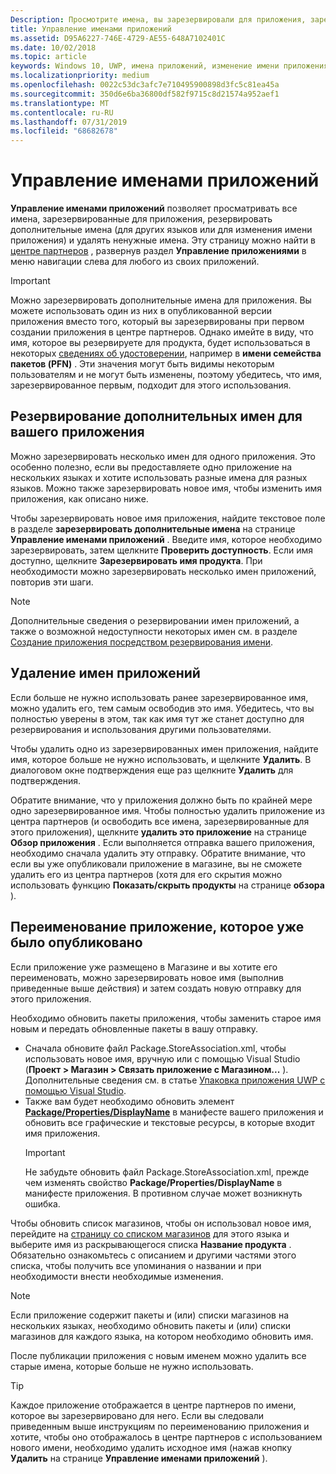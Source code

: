 ```yaml
---
Description: Просмотрите имена, вы зарезервировали для приложения, зарезервируйте дополнительные имена (для других языков или чтобы изменить имя вашего приложения) и удалите лишние зарезервированные имена.
title: Управление именами приложений
ms.assetid: D95A6227-746E-4729-AE55-648A7102401C
ms.date: 10/02/2018
ms.topic: article
keywords: Windows 10, UWP, имена приложений, изменение имени приложения, обновление имени приложения, название игры, название продукта
ms.localizationpriority: medium
ms.openlocfilehash: 0022c53dc3afc7e710495900898d3fc5c81ea45a
ms.sourcegitcommit: 350d6e6ba36800df582f9715c8d21574a952aef1
ms.translationtype: MT
ms.contentlocale: ru-RU
ms.lasthandoff: 07/31/2019
ms.locfileid: "68682678"
---
```

# <a name="manage-app-names"></a>Управление именами приложений

**Управление именами приложений** позволяет просматривать все имена, зарезервированные для приложения, резервировать дополнительные имена (для других языков или для изменения имени приложения) и удалять ненужные имена. Эту страницу можно найти в [центре партнеров](https://partner.microsoft.com/dashboard) , развернув раздел **Управление приложениями** в меню навигации слева для любого из своих приложений.

> [!IMPORTANT]
> Можно зарезервировать дополнительные имена для приложения. Вы можете использовать один из них в опубликованной версии приложения вместо того, который вы зарезервированы при первом создании приложения в центре партнеров. Однако имейте в виду, что имя, которое вы резервируете для продукта, будет использоваться в некоторых [сведениях об удостоверении](view-app-identity-details.md), например в **имени семейства пакетов (PFN)** . Эти значения могут быть видимы некоторым пользователям и не могут быть изменены, поэтому убедитесь, что имя, зарезервированное первым, подходит для этого использования.


## <a name="reserve-additional-names-for-your-app"></a>Резервирование дополнительных имен для вашего приложения

Можно зарезервировать несколько имен для одного приложения. Это особенно полезно, если вы предоставляете одно приложение на нескольких языках и хотите использовать разные имена для разных языков. Можно также зарезервировать новое имя, чтобы изменить имя приложения, как описано ниже.

Чтобы зарезервировать новое имя приложения, найдите текстовое поле в разделе **зарезервировать дополнительные имена** на странице **Управление именами приложений** . Введите имя, которое необходимо зарезервировать, затем щелкните **Проверить доступность**. Если имя доступно, щелкните **Зарезервировать имя продукта**. При необходимости можно зарезервировать несколько имен приложений, повторив эти шаги.

> [!NOTE]
> Дополнительные сведения о резервировании имен приложений, а также о возможной недоступности некоторых имен см. в разделе [Создание приложения посредством резервирования имени](create-your-app-by-reserving-a-name.md).


## <a name="delete-app-names"></a>Удаление имен приложений

Если больше не нужно использовать ранее зарезервированное имя, можно удалить его, тем самым освободив это имя. Убедитесь, что вы полностью уверены в этом, так как имя тут же станет доступно для резервирования и использования другими пользователями.

Чтобы удалить одно из зарезервированных имен приложения, найдите имя, которое больше не нужно использовать, и щелкните **Удалить**. В диалоговом окне подтверждения еще раз щелкните **Удалить** для подтверждения.

Обратите внимание, что у приложения должно быть по крайней мере одно зарезервированное имя. Чтобы полностью удалить приложение из центра партнеров (и освободить все имена, зарезервированные для этого приложения), щелкните **удалить это приложение** на странице **Обзор приложения** . Если выполняется отправка вашего приложения, необходимо сначала удалить эту отправку. Обратите внимание, что если вы уже опубликовали приложение в магазине, вы не сможете удалить его из центра партнеров (хотя для его скрытия можно использовать функцию **Показать/скрыть продукты** на странице **обзора** ). 


## <a name="rename-an-app-that-has-already-been-published"></a>Переименование приложение, которое уже было опубликовано

Если приложение уже размещено в Магазине и вы хотите его переименовать, можно зарезервировать новое имя (выполнив приведенные выше действия) и затем создать новую отправку для этого приложения. 

Необходимо обновить пакеты приложения, чтобы заменить старое имя новым и передать обновленные пакеты в вашу отправку.
- Сначала обновите файл Package.StoreAssociation.xml, чтобы использовать новое имя, вручную или с помощью Visual Studio (**Проект > Магазин > Связать приложение с Магазином...** ). Дополнительные сведения см. в статье [Упаковка приложения UWP с помощью Visual Studio](/windows/msix/package/packaging-uwp-apps).
- Также вам будет необходимо обновить элемент [**Package/Properties/DisplayName**](https://docs.microsoft.com/uwp/schemas/appxpackage/uapmanifestschema/element-displayname) в манифесте вашего приложения и обновить все графические и текстовые ресурсы, в которые входит имя приложения. 
  > [!IMPORTANT]
  > Не забудьте обновить файл Package.StoreAssociation.xml, прежде чем изменять свойство **Package/Properties/DisplayName** в манифесте приложения. В противном случае может возникнуть ошибка.

Чтобы обновить список магазинов, чтобы он использовал новое имя, перейдите на [страницу со списком магазинов](create-app-store-listings.md) для этого языка и выберите имя из раскрывающегося списка **Название продукта** . Обязательно ознакомьтесь с описанием и другими частями этого списка, чтобы получить все упоминания о названии и при необходимости внести необходимые изменения.

> [!NOTE]
> Если приложение содержит пакеты и (или) списки магазинов на нескольких языках, необходимо обновить пакеты и (или) списки магазинов для каждого языка, на котором необходимо обновить имя.

После публикации приложения с новым именем можно удалить все старые имена, которые больше не нужно использовать.

> [!TIP]
> Каждое приложение отображается в центре партнеров по имени, которое вы зарезервировано для него. Если вы следовали приведенным выше инструкциям по переименованию приложения и хотите, чтобы оно отображалось в центре партнеров с использованием нового имени, необходимо удалить исходное имя (нажав кнопку **Удалить** на странице **Управление именами приложений** ). 

 

 




